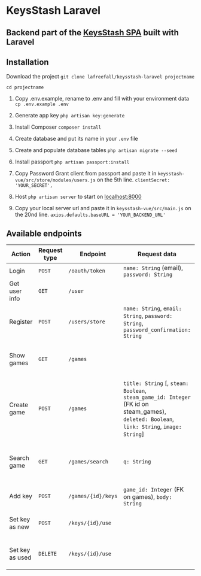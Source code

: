 # KeysStash Laravel
## Backend part of the [KeysStash SPA](https://github.com/laFreeFall/keysstash-vue) built with Laravel

## Installation
Download the project
`git clone lafreefall/keysstash-laravel projectname`

`cd projectname`

1. Copy .env.example, rename to .env and fill with your environment data
`cp .env.example .env`
2. Generate app key
`php artisan key:generate`

3. Install Composer
`composer install`

4. Create database and put its name in your `.env` file

5. Create and populate database tables
`php artisan migrate --seed`

6. Install passport
`php artisan passport:install`

7. Copy Password Grant client from passport and paste it in `keysstash-vue/src/store/modules/users.js` on the 5th line.
`clientSecret: 'YOUR_SECRET',`

8. Host
`php artisan server` to start on [localhost:8000](http://localhost:8000/)

9. Copy your local server url and paste it in `keysstash-vue/src/main.js` on the 20nd line.
`axios.defaults.baseURL = 'YOUR_BACKEND_URL'`

## Available endpoints

| Action          | Request type | Endpoint           | Request data                                                                                                                               | Response                                                                     |
|-----------------|--------------|--------------------|--------------------------------------------------------------------------------------------------------------------------------------------|------------------------------------------------------------------------------|
| Login           | `POST`       | `/oauth/token`     | `name: String` (email), `password: String`                                                                                                 | `access_token`, `refresh_token`                                              |
| Get user info   | `GET`        | `/user`            |                                                                                                                                            | `user: Object` (instance of the user)                                        |
| Register        | `POST`       | `/users/store`     | `name: String`, `email: String`, `password: String`, `password_confirmation: String`                                                       |                                                                              |
| Show games      | `GET`        | `/games`           |                                                                                                                                            | `games: Array` of Game Objects with nested Key Object                        |
| Create game     | `POST`       | `/games`           | `title: String` [, `steam: Boolean`, `steam_game_id: Integer` (FK id on steam_games), `deleted: Boolean`, `link: String`, `image: String`] | `game: Object` (created game)                                                |
| Search game     | `GET`        | `/games/search`    | `q: String`                                                                                                                                | `games: Array` of [appid, title] of the games from steam_games filtered by q |
| Add key         | `POST`       | `/games/{id}/keys` | `game_id: Integer` (FK on games), `body: String`                                                                                           | `key: Object` (created key)                                                  |
| Set key as new  | `POST`       | `/keys/{id}/use`   |                                                                                                                                            | `value: Boolean` (use status of the edited key)                              |
| Set key as used | `DELETE`     | `/keys/{id}/use`   |                                                                                                                                            | `value: Boolean` (use status of the edited key)                              |
